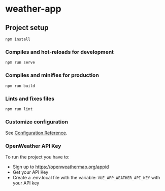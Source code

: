 # weather-app

## Project setup

```
npm install
```

### Compiles and hot-reloads for development

```
npm run serve
```

### Compiles and minifies for production

```
npm run build
```

### Lints and fixes files

```
npm run lint
```

### Customize configuration

See [Configuration Reference](https://cli.vuejs.org/config/).

### OpenWeather API Key


To run the project you have to:
- Sign up to https://openweathermap.org/appid
- Get your API Key
- Create a .env.local file with the variable: ```VUE_APP_WEATHER_API_KEY``` with your API key
